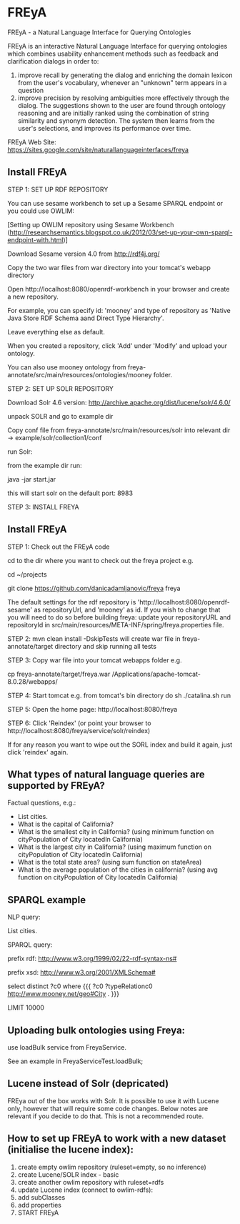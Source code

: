 # FREyA
FREyA - a Natural Language Interface for Querying Ontologies

FREyA is an interactive Natural Language Interface for querying ontologies which combines usability enhancement methods such as feedback and clarification dialogs in order to:
1) improve recall by generating the dialog and enriching the domain lexicon from the user's vocabulary, whenever an "unknown" term appears in a question
2) improve precision by resolving ambiguities more effectively through the dialog. The suggestions shown to the user are found through ontology reasoning and are initially ranked using the combination of string similarity and synonym detection. The system then learns from the user's selections, and improves its performance over time.

FREyA Web Site:
https://sites.google.com/site/naturallanguageinterfaces/freya


 Install FREyA
--------------------------------------------------------------------------------
STEP 1: SET UP RDF REPOSITORY

You can use sesame workbench to set up a Sesame SPARQL endpoint or you could use OWLIM:

[Setting up OWLIM repository using Sesame Workbench (http://researchsemantics.blogspot.co.uk/2012/03/set-up-your-own-sparql-endpoint-with.html)]

Download Sesame version 4.0 from http://rdf4j.org/

Copy the two war files from war directory into your tomcat's webapp directory

Open http://localhost:8080/openrdf-workbench in your browser and create a new repository.

For example, you can specify id: 'mooney' and type of repository as 'Native Java Store RDF Schema aand Direct Type Hierarchy'.

Leave everything else as default.

When you created a repository, click 'Add' under 'Modify' and upload your ontology. 

You can also use mooney ontology from freya-annotate/src/main/resources/ontologies/mooney folder.

STEP 2: SET UP SOLR REPOSITORY

Download Solr 4.6 version: http://archive.apache.org/dist/lucene/solr/4.6.0/

unpack SOLR and go to example dir

Copy conf file from freya-annotate/src/main/resources/solr into relevant dir -> example/solr/collection1/conf 

run Solr:

from the example dir run:

java -jar start.jar

this will start solr on the default port: 8983


STEP 3: INSTALL FREYA

Install FREyA
--------------------------------------------------------------------------------
STEP 1: Check out the FREyA code

cd to the dir where you want to check out the freya project e.g. 

cd ~/projects

git clone https://github.com/danicadamljanovic/freya freya

The default settings for the rdf repository is 'http://localhost:8080/openrdf-sesame' as repositoryUrl, and 'mooney' as id.
If you wish to change that you will need to do so before building freya: update your repositoryURL and repositoryId in
 src/main/resources/META-INF/spring/freya.properties file.

STEP 2: mvn clean install -DskipTests will create war file in freya-annotate/target directory and skip running all tests

STEP 3: Copy war file into your tomcat webapps folder e.g. 

cp freya-annotate/target/freya.war /Applications/apache-tomcat-8.0.28/webapps/

STEP 4: Start tomcat e.g. from tomcat's bin directory do sh ./catalina.sh run

STEP 5: Open the home page: http://localhost:8080/freya

STEP 6: Click 'Reindex' (or point your browser to http://localhost:8080/freya/service/solr/reindex)

If for any reason you want to wipe out the SORL index and build it again, just click 'reindex' again.


What types of natural language queries are supported by FREyA?
--------------------------------------------------------------------------------
Factual questions, e.g.:
-  List cities.
-  What is the capital of California?
-  What is the smallest city in California? (using minimum function on cityPopulation of City locatedIn California)
-  What is the largest city in California? (using maximum function on cityPopulation of City locatedIn California)
-  What is the total state area? (using sum function on stateArea)
-  What is the average population of the cities in california? (using avg function on cityPopulation of City locatedIn California)  


SPARQL example
----------------------------------------
NLP query: 

List cities.

SPARQL query:

prefix rdf: <http://www.w3.org/1999/02/22-rdf-syntax-ns#>

prefix xsd: <http://www.w3.org/2001/XMLSchema#>

select distinct ?c0 where {{{  ?c0  ?typeRelationc0 <http://www.mooney.net/geo#City> .  }}} 

LIMIT 10000


Uploading bulk ontologies using Freya:
----------------------------------------
use loadBulk service from FreyaService.

See an example in FreyaServiceTest.loadBulk;


Lucene instead of Solr (depricated)
----------------------------------------
FREya out of the box works with Solr. It is possible to use it with 
Lucene only, however that will require some code changes. Below notes 
are relevant if you decide to do that. This is not a recommended route.


How to set up FREyA to work with a new dataset (initialise the lucene index):
----------------------------------------
1. create empty owlim repository (ruleset=empty, so no inference)
2. create Lucene/SOLR index - basic
3. create another owlim repository with ruleset=rdfs
4. update Lucene index (connect to owlim-rdfs):
5. add subClasses
6. add properties
7. START FREyA